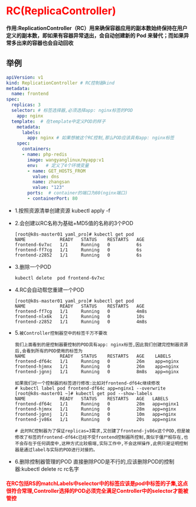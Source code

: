 # <font color = 'red'>RC(ReplicaController)</font>

**作用:ReplicationController（RC）用来确保容器应用的副本数始终保持在用户定义的副本数，即如果有容器异常退出，会自动创建新的 Pod 来替代；而如果异常多出来的容器也会自动回收**

## 举例

```YAML
apiVersion: v1
kind: ReplicationController # RC控制器kind
metadata:
  name: frontend
spec:
  replicas: 3
  selector: # 标签选择器,必须选择app: nginx标签的POD
    app: nginx
  template:  # 在template中定义POD的样子
    metadata:
      labels:
        app: nginx # 如果想被这个RC控制,那么POD应该具有app: nginx标签
    spec:
      containers:
      - name: php-redis
        image: wangyanglinux/myapp:v1
        env:   # 定义了4个环境变量
        - name: GET_HOSTS_FROM
          value: dns
          name: zhangsan
          value: "123"
        ports:  # container的端口为80(nginx端口)
        - containerPort: 80
```

- 1.按照资源清单创建资源 kubectl apply -f

- 2.会创建以RC名称为基础+MD5值的名称的3个POD

  ```shell
  [root@k8s-master01 yaml_pro]# kubectl get pod
  NAME             READY   STATUS    RESTARTS   AGE
  frontend-6v7xc   1/1     Running   0          6s
  frontend-ff7cg   1/1     Running   0          6s
  frontend-z2852   1/1     Running   0          6s
  ```

- 3.删除一个POD

  ```
  kubectl delete  pod frontend-6v7xc
  ```

- 4.RC会自动帮您重建一个POD

  ```SHELL
  [root@k8s-master01 yaml_pro]# kubectl get pod
  NAME             READY   STATUS    RESTARTS   AGE
  frontend-ff7cg   1/1     Running   0          4m8s
  frontend-nlx6k   1/1     Running   0          10s
  frontend-z2852   1/1     Running   0          4m8s
  ```

- 5.`被Controller控制器空中的标签千万不要改`

  ```SHELL
  我们上面看到的是控制器要控制的POD具有app: nginx标签,因此我们创建完控制器资源后,会看到所有的POD使用的标签为
  NAME             READY   STATUS    RESTARTS   AGE    LABELS
  frontend-df64c   1/1     Running   0          26m    app=nginx
  frontend-hjmnx   1/1     Running   0          26m    app=nginx
  frontend-jgnnj   1/1     Running   0          8m8s   app=nginx
  
  如果我们对一个控制器的标签进行修改:比如对frontend-df64c继续修改
  # kubectl label pod frontend-df64c app=nginx1 --overwrite
  [root@k8s-master01 ~]# kubectl get pod --show-labels
  NAME             READY   STATUS    RESTARTS   AGE   LABELS
  frontend-df64c   1/1     Running   0          28m   app=nginx1
  frontend-hjmnx   1/1     Running   0          28m   app=nginx
  frontend-jgnnj   1/1     Running   0          10m   app=nginx
  frontend-jv86x   1/1     Running   0          20s   app=nginx
  
  # 此时RC控制器为了保证replicas=3需求,又创建了frontend-jv86x这个POD,但是被修改了标签的frontend-df64c已经不受frontend控制器所控制,类似于僵尸般存在,也不会存在于任何调度中,这种方式比较极端,实际工作中,不会这样操作,此例只是证明控制器是通过label与实际的POD进行对接的。
  ```

- 6.删除控制器管理的POD 直接删除POD是不行的,应该删除POD的控制器:kubectl  delete rc rc名字

#### <font color = 'red'>在RC包括RS的matchLabels中selector中的标签应该是pod中标签的子集,这点很符合常理,Controller选择的POD必须完全满足Controller中的selector才能被管控</font>












